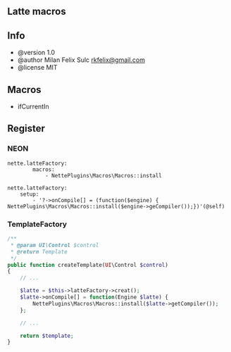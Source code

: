 ## Latte macros

## Info

* @version 1.0
* @author Milan Felix Sulc <rkfelix@gmail.com>
* @license MIT

## Macros

* ifCurrentIn

## Register

### NEON

```neon
nette.latteFactory:
        macros:
            - NettePlugins\Macros\Macros::install
```

```neon
nette.latteFactory:
    setup:
        - '?->onCompile[] = (function($engine) { NettePlugins\Macros\Macros::install($engine->geCompiler());})'(@self)
```

### TemplateFactory

```php
/**
 * @param UI\Control $control
 * @return Template
 */
public function createTemplate(UI\Control $control)
{
    // ...

    $latte = $this->latteFactory->creat();
    $latte->onCompile[] = function(Engine $latte) {
        NettePlugins\Macros\Macros::install($latte->getCompiler());
    };

    // ...

    return $template;
}
```